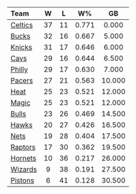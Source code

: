 | Team                            |  W  |  L  |  W%   |   GB   |
|:--------------------------------|:---:|:---:|:-----:|:------:|
| [Celtics](/r/bostonceltics)     | 37  | 11  | 0.771 | 0.000  |
| [Bucks](/r/MkeBucks)            | 32  | 16  | 0.667 | 5.000  |
| [Knicks](/r/NYKnicks)           | 31  | 17  | 0.646 | 6.000  |
| [Cavs](/r/clevelandcavs)        | 29  | 16  | 0.644 | 6.500  |
| [Philly](/r/sixers)             | 29  | 17  | 0.630 | 7.000  |
| [Pacers](/r/pacers)             | 27  | 21  | 0.563 | 10.000 |
| [Heat](/r/heat)                 | 25  | 23  | 0.521 | 12.000 |
| [Magic](/r/OrlandoMagic)        | 25  | 23  | 0.521 | 12.000 |
| [Bulls](/r/chicagobulls)        | 23  | 26  | 0.469 | 14.500 |
| [Hawks](/r/AtlantaHawks)        | 20  | 27  | 0.426 | 16.500 |
| [Nets](/r/GoNets)               | 19  | 28  | 0.404 | 17.500 |
| [Raptors](/r/torontoraptors)    | 17  | 30  | 0.362 | 19.500 |
| [Hornets](/r/CharlotteHornets)  | 10  | 36  | 0.217 | 26.000 |
| [Wizards](/r/washingtonwizards) |  9  | 38  | 0.191 | 27.500 |
| [Pistons](/r/DetroitPistons)    |  6  | 41  | 0.128 | 30.500 |